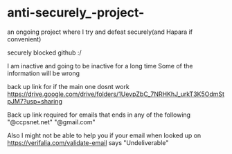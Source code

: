 # anti-securely_-project-

an ongoing project where I try and defeat securely(and Hapara if convenient)



securely blocked github :/

I am inactive and going to be inactive for a long time
Some of the information will be wrong


back up link for if the main one dosnt work https://drive.google.com/drive/folders/1UevpZbC_7NRHKhJ_urkT3K5OdmStpJM7?usp=sharing


Back up link required for emails that ends in any of the following
"@ccpsnet.net"
"@gmail.com"


Also I might not be able to help you if your email when looked up on https://verifalia.com/validate-email says "Undeliverable"
